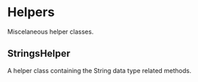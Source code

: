 # Helpers
Miscelaneous helper classes.

## StringsHelper
A helper class containing the String data type related methods.